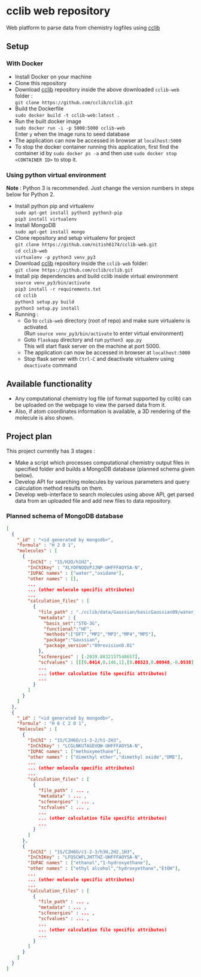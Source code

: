 # cclib web repository

Web platform to parse data from chemistry logfiles using [cclib](https://github.com/cclib/cclib)


## Setup

### With Docker

* Install Docker on your machine  
* Clone this repository
* Download [cclib](https://github.com/cclib/cclib) repository inside the above downloaded ```cclib-web``` folder :  
  ```git clone https://github.com/cclib/cclib.git```
* Build the Dockerfile  
  ```sudo docker build -t cclib-web:latest .```
* Run the built docker image  
  ```sudo docker run -i -p 5000:5000 cclib-web```  
  Enter ```y``` when the image runs to seed database
* The application can now be accessed in browser at ```localhost:5000```
* To stop the docker container running this application, first find the container id by ```sudo docker ps -a``` and then use ```sudo docker stop <CONTAINER ID>``` to stop it.

### Using python virtual environment

**Note** : Python 3 is recommended. Just change the version numbers in steps below for Python 2.

* Install python pip and virtualenv  
  ```sudo apt-get install python3 python3-pip```  
  ```pip3 install virtualenv```  
* Install MongoDB  
  ```sudo apt-get install mongo```  
* Clone repository and setup virtualenv for project  
  ```git clone https://github.com/nitish6174/cclib-web.git```  
  ```cd cclib-web```  
  ```virtualenv -p python3 venv_py3```  
* Download [cclib](https://github.com/cclib/cclib) repository inside the ```cclib-web``` folder:  
  ```git clone https://github.com/cclib/cclib.git```
* Install pip dependencies and build cclib inside virtual environment  
  ```source venv_py3/bin/activate```  
  ```pip3 install -r requirements.txt```  
  ```cd cclib```  
  ```python3 setup.py build```  
  ```python3 setup.py install```  
* Running :  
  - Go to ```cclib-web``` directory (root of repo) and make sure virtualenv is activated.  
    (Run ```source venv_py3/bin/activate``` to enter virtual environment)
  * Goto ```flaskapp``` directory and run ```python3 app.py```  
    This will start flask server on the machine at port 5000.
  * The application can now be accessed in browser at ```localhost:5000```
  * Stop flask server with ```Ctrl-C``` and deactivate virtualenv using ```deactivate``` command


## Available functionality

* Any computational chemistry log file (of format supported by cclib) can be uploaded on the webpage to view the parsed data from it.
* Also, if atom coordinates information is available, a 3D rendering of the molecule is also shown.


## Project plan

This project currently has 3 stages :
* Make a script which processes computational chemistry output files in specified folder and builds a MongoDB database (planned schema given below).
* Develop API for searching molecules by various parameters and query calculation method results on them.
* Develop web-interface to search molecules using above API, get parsed data from an uploaded file and add new files to data repository.

### Planned schema of MongoDB database

```json
[
  {
    "_id" : "<id generated by mongodb>",
    "formula" : "H 2 O 1",
    "molecules" : [
      {
        "InChI" : "1S/H2O/h1H2",
        "InChIKey" : "XLYOFNOQVPJJNP-UHFFFAOYSA-N",
        "IUPAC names" : ["water","oxidane"],
        "other names" : [],
        ...
        ... (other molecule specific attributes)
        ...
        "calculation_files" : [
          {
            "file_path" : "./cclib/data/Gaussian/basicGaussian09/water_mp5.log",
            "metadata" : {
              "basis_set":"STO-3G",
              "functional":"HF",
              "methods":["DFT","MP2","MP3","MP4","MP5"],
              "package":"Gaussian",
              "package_version":"09revisionD.01"
            },
            "scfenergies" : [-2039.8832157548657],
            "scfvalues" : [[[0.0414,0.146,1],[0.00323,0.00948,-0.0538],[0.000787,0.00331,-0.00051],[0.000173,0.0007,-0.0000134],[0.0000511,0.000159,-4.86e-7],[3.82e-7,0.00000136,-3.06e-8],[2.79e-10,8.85e-10,-1.88e-12]]]
            ...
            ... (other calculation file specific attributes)
            ...
          }
        ]
      }
    ]
  },
  {
    "_id" : "<id generated by mongodb>",
    "formula" : "H 6 C 2 O 1",
    "molecules" : [
      {
        "InChI" : "1S/C2H6O/c1-3-2/h1-2H3",
        "InChIKey" : "LCGLNKUTAGEVQW-UHFFFAOYSA-N",
        "IUPAC names" : ["methoxymethane"],
        "other names" : ["dimethyl ether","dimethyl oxide","DME"],
        ...
        ... (other molecule specific attributes)
        ...
        "calculation_files" : [
          {
            "file_path" : ... ,
            "metadata" : ... ,
            "scfenergies" : ... ,
            "scfvalues" : ... ,
            ...
            ... (other calculation file specific attributes)
            ...
          }
        ]
      },
      {
        "InChI" : "1S/C2H6O/c1-2-3/h3H,2H2,1H3",
        "InChIKey" : "LFQSCWFLJHTTHZ-UHFFFAOYSA-N",
        "IUPAC names" : ["ethanol","1-hydroxyethane"],
        "other names" : ["ethyl alcohol","hydroxyethane","EtOH"],
        ...
        ... (other molecule specific attributes)
        ...
        "calculation_files" : [
          {
            "file_path" : ... ,
            "metadata" : ... ,
            "scfenergies" : ... ,
            "scfvalues" : ... ,
            ...
            ... (other calculation file specific attributes)
            ...
          }
        ]
      }
    ]
  }
]
```
